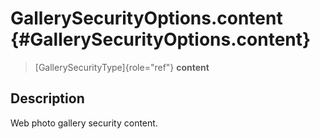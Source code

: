 GallerySecurityOptions.content {#GallerySecurityOptions.content}
==============================

> [GallerySecurityType]{role="ref"} **content**

Description
-----------

Web photo gallery security content.
